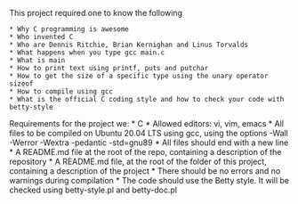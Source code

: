This project required one to know the following

	* Why C programming is awesome
	* Who invented C
	* Who are Dennis Ritchie, Brian Kernighan and Linus Torvalds
	* What happens when you type gcc main.c
	* What is main
	* How to print text using printf, puts and putchar
	* How to get the size of a specific type using the unary operator sizeof
	* How to compile using gcc
	* What is the official C coding style and how to check your code with betty-style

Requirements for the project we:
	* C
	* Allowed editors: vi, vim, emacs
	* All files to be compiled on Ubuntu 20.04 LTS using gcc, using the options -Wall -Werror -Wextra -pedantic -std=gnu89
	* All files should end with a new line
	* A README.md file at the root of the repo, containing a description of the repository
	* A README.md file, at the root of the folder of this project, containing a description of the project
	* There should be no errors and no warnings during compilation
	* The code should use the Betty style. It will be checked using betty-style.pl and betty-doc.pl
